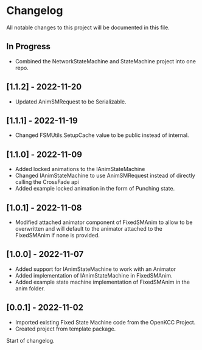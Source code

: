 # Changelog

All notable changes to this project will be documented in this file.

## In Progress

* Combined the NetworkStateMachine and StateMachine project
    into one repo.

## [1.1.2] - 2022-11-20

* Updated AnimSMRequest to be Serializable.

## [1.1.1] - 2022-11-19

* Changed FSMUtils.SetupCache value to be public instead of internal.

## [1.1.0] - 2022-11-09

* Added locked animations to the IAnimStateMachine
* Changed IAnimStateMachine to use AnimSMRequest instead of directly
    calling the CrossFade api
* Added example locked animation in the form of Punching state.

## [1.0.1] - 2022-11-08

* Modified attached animator component of FixedSMAnim to allow to be
    overwritten and will default to the animator attached to the FixedSMAnim
    if none is provided.

## [1.0.0] - 2022-11-07

* Added support for IAnimStateMachine to work with an Animator
* Added implementation of IAnimStateMachine in FixedSMAnim.
* Added example state machine implementation of FixedSMAnim in the anim folder.

## [0.0.1] - 2022-11-02

* Imported existing Fixed State Machine code from the OpenKCC Project.
* Created project from template package.

Start of changelog.
